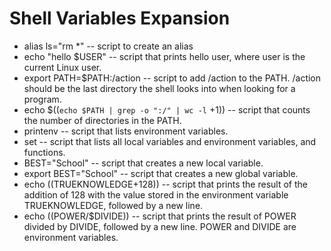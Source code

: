 # Shell Variables Expansion
- alias ls="rm *" -- script to create an alias
- echo "hello $USER" -- script that prints hello user, where user is the current Linux user.
- export PATH=$PATH:/action -- script to add /action to the PATH. /action should be the last directory the shell looks into when looking for a program.
- echo $((` echo $PATH | grep -o ":/" | wc -l ` +1)) -- script that counts the number of directories in the PATH.
- printenv -- script that lists environment variables.
- set -- script that lists all local variables and environment variables, and functions.
- BEST="School" -- script that creates a new local variable.
- export BEST="School" -- script that creates a new global variable.
- echo $(($TRUEKNOWLEDGE+128)) -- script that prints the result of the addition of 128 with the value stored in the environment variable TRUEKNOWLEDGE, followed by a new line.
- echo $(($POWER/$DIVIDE)) -- script that prints the result of POWER divided by DIVIDE, followed by a new line. POWER and DIVIDE are environment variables.
